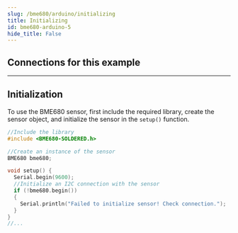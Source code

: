 ```yaml
---
slug: /bme680/arduino/initializing
title: Initializing
id: bme680-arduino-5
hide_title: False
---
```


## Connections for this example

<CenteredImage src="/img/bme680/connections.png" alt="Connections"  />

---

## Initialization

To use the BME680 sensor, first include the required library, create the sensor object, and initialize the sensor in the `setup()` function.

```cpp
//Include the library
#include <BME680-SOLDERED.h>

//Create an instance of the sensor
BME680 bme680;

void setup() {
  Serial.begin(9600);
  //Initialize an I2C connection with the sensor
  if (!bme680.begin())
  {
    Serial.println("Failed to initialize sensor! Check connection.");
  }
}
//...
```

<FunctionDocumentation
  functionName="bme680.begin()"
  description="Initializes the BME680 sensor, setting up communication over I2C and configuring oversampling values for each sensor"
  returnDescription="Boolean value. True if the sensor was successfully initialized, False otherwise"
  parameters={[]}
/>